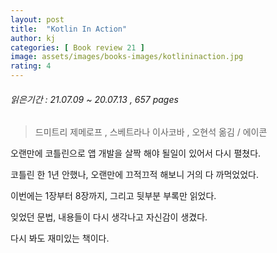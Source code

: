 ```yaml
---
layout: post
title:  "Kotlin In Action"
author: kj
categories: [ Book review 21 ]
image: assets/images/books-images/kotlininaction.jpg
rating: 4
---
```

###### *읽은기간 : 21.07.09 ~ 20.07.13 ,  657 pages*
> 드미트리 제메로프 , 스베트라나 이사코바 , 오현석 옮김 / 에이콘

오랜만에 코틀린으로 앱 개발을 살짝 해야 될일이 있어서 다시 펼쳤다.

코틀린 한 1년 안했나, 오랜만에 끄적끄적 해보니 거의 다 까먹었었다.

이번에는 1장부터 8장까지, 그리고 뒷부분 부록만 읽었다.

잊었던 문법, 내용들이 다시 생각나고 자신감이 생겼다.

다시 봐도 재미있는 책이다.



